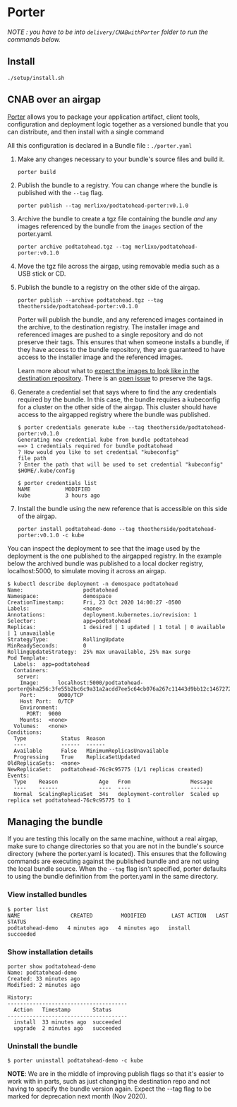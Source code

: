 # Porter

_NOTE : you have to be into `delivery/CNABwithPorter` folder to run the commands below._

## Install

```
./setup/install.sh
```

## CNAB over an airgap

[Porter](https://porter.sh/) allows you to package your application artifact, client tools, configuration and deployment logic together as a versioned bundle that you can distribute, and then install with a single command

All this configuration is declared in a Bundle file : `./porter.yaml`

1. Make any changes necessary to your bundle's source files and build it.

    ```
    porter build
    ```

1. Publish the bundle to a registry. You can change where the bundle is published with the `--tag` flag.

    ```
    porter publish --tag merlixo/podtatohead-porter:v0.1.0
    ```

1. Archive the bundle to create a tgz file containing the bundle _and_ any images referenced by
    the bundle from the `images` section of the porter.yaml.

    ```
    porter archive podtatohead.tgz --tag merlixo/podtatohead-porter:v0.1.0
    ```

1. Move the tgz file across the airgap, using removable media such as a USB stick or CD.

1. Publish the bundle to a registry on the other side of the airgap.

    ```
    porter publish --archive podtatohead.tgz --tag theotherside/podtatohead-porter:v0.1.0
    ```

    Porter will publish the bundle, and any referenced images contained in the
    archive, to the destination registry. The installer image and referenced
    images are pushed to a single repository and do not preserve their tags.
    This ensures that when someone installs a bundle, if they have access to the
    bundle repository, they are guaranteed to have access to the installer image
    and the referenced images.
    
    Learn more about what to [expect the images to look like in the destination
    repository](https://porter.sh/distribute-bundles/#image-references-after-publishing).
    There is an [open issue](https://github.com/cnabio/cnab-to-oci/issues/104)
    to preserve the tags.

1. Generate a credential set that says where to find the any credentials
    required by the bundle. In this case, the bundle requires a kubeconfig for a
    cluster on the other side of the airgap. This cluster should have access to
    the airgapped registry where the bundle was published.

    ```console
    $ porter credentials generate kube --tag theotherside/podtatohead-porter:v0.1.0
    Generating new credential kube from bundle podtatohead
    ==> 1 credentials required for bundle podtatohead
    ? How would you like to set credential "kubeconfig"
    file path
    ? Enter the path that will be used to set credential "kubeconfig"
    $HOME/.kube/config

    $ porter credentials list
    NAME           MODIFIED
    kube           3 hours ago
    ```

1. Install the bundle using the new reference that is accessible on this side of the airgap.

    ```
    porter install podtatohead-demo --tag theotherside/podtatohead-porter:v0.1.0 -c kube
    ```

You  can inspect the deployment to see that the image used by the deployment is
the one published to the airgapped registry. In the example below the archived
bundle was published to a local docker registry, localhost:5000, to simulate
moving it across an airgap.

```console
$ kubectl describe deployment -n demospace podtatohead
Name:                   podtatohead
Namespace:              demospace
CreationTimestamp:      Fri, 23 Oct 2020 14:00:27 -0500
Labels:                 <none>
Annotations:            deployment.kubernetes.io/revision: 1
Selector:               app=podtatohead
Replicas:               1 desired | 1 updated | 1 total | 0 available | 1 unavailable
StrategyType:           RollingUpdate
MinReadySeconds:        0
RollingUpdateStrategy:  25% max unavailable, 25% max surge
Pod Template:
  Labels:  app=podtatohead
  Containers:
   server:
    Image:      localhost:5000/podtatohead-porter@sha256:3fe55b2bc6c9a31a2acdd7ee5c64cb076a267c11443d9bb12c1467272bf9af07
    Port:       9000/TCP
    Host Port:  0/TCP
    Environment:
      PORT:  9000
    Mounts:  <none>
  Volumes:   <none>
Conditions:
  Type           Status  Reason
  ----           ------  ------
  Available      False   MinimumReplicasUnavailable
  Progressing    True    ReplicaSetUpdated
OldReplicaSets:  <none>
NewReplicaSet:   podtatohead-76c9c95775 (1/1 replicas created)
Events:
  Type    Reason             Age   From                   Message
  ----    ------             ----  ----                   -------
  Normal  ScalingReplicaSet  34s   deployment-controller  Scaled up replica set podtatohead-76c9c95775 to 1
```

## Managing the bundle

If you are testing this locally on the same machine, without a real airgap, make
sure to change directories so that you are not in the bundle's source directory
(where the porter.yaml is located). This ensures that the following commands are
executing against the published bundle and are not using the local bundle
source. When the `--tag` flag isn't specified, porter defaults to using the bundle
definition from the porter.yaml in the same directory.

### View installed bundles

```console
$ porter list
NAME                CREATED         MODIFIED        LAST ACTION   LAST STATUS
podtatohead-demo   4 minutes ago   4 minutes ago   install       succeeded
```

### Show installation details

```console
porter show podtatohead-demo
Name: podtatohead-demo
Created: 33 minutes ago
Modified: 2 minutes ago

History:
--------------------------------------
  Action   Timestamp       Status
--------------------------------------
  install  33 minutes ago  succeeded
  upgrade  2 minutes ago   succeeded
```

### Uninstall the bundle

```console
$ porter uninstall podtatohead-demo -c kube
```

**NOTE**: We are in the middle of improving publish flags so that it's easier to
work with in parts, such as just changing the destination repo and not having to
specify the bundle version again. Expect the --tag flag to be marked for
deprecation next month (Nov 2020).
